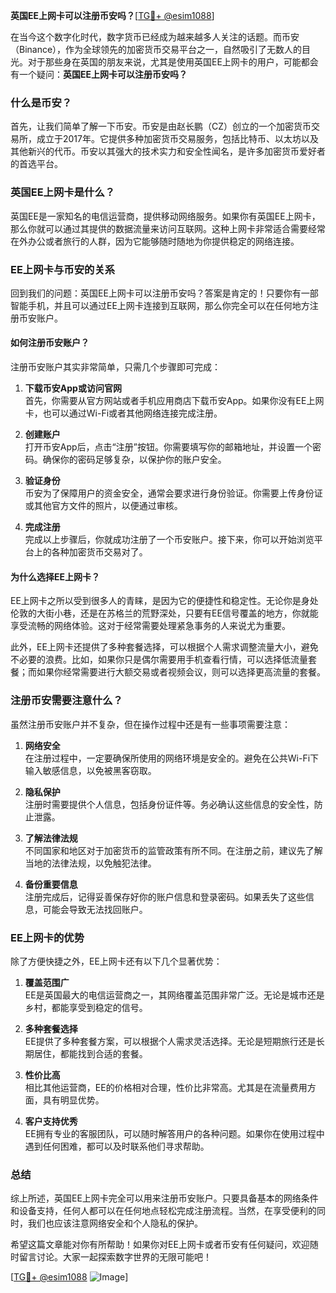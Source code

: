 **英国EE上网卡可以注册币安吗？**[[TG💪+ @esim1088](https://t.me/s/esim1088)]

在当今这个数字化时代，数字货币已经成为越来越多人关注的话题。而币安（Binance），作为全球领先的加密货币交易平台之一，自然吸引了无数人的目光。对于那些身在英国的朋友来说，尤其是使用英国EE上网卡的用户，可能都会有一个疑问：**英国EE上网卡可以注册币安吗？**

### **什么是币安？**
首先，让我们简单了解一下币安。币安是由赵长鹏（CZ）创立的一个加密货币交易所，成立于2017年。它提供多种加密货币交易服务，包括比特币、以太坊以及其他新兴的代币。币安以其强大的技术实力和安全性闻名，是许多加密货币爱好者的首选平台。

### **英国EE上网卡是什么？**
英国EE是一家知名的电信运营商，提供移动网络服务。如果你有英国EE上网卡，那么你就可以通过其提供的数据流量来访问互联网。这种上网卡非常适合需要经常在外办公或者旅行的人群，因为它能够随时随地为你提供稳定的网络连接。

### **EE上网卡与币安的关系**
回到我们的问题：英国EE上网卡可以注册币安吗？答案是肯定的！只要你有一部智能手机，并且可以通过EE上网卡连接到互联网，那么你完全可以在任何地方注册币安账户。

#### **如何注册币安账户？**
注册币安账户其实非常简单，只需几个步骤即可完成：

1. **下载币安App或访问官网**  
   首先，你需要从官方网站或者手机应用商店下载币安App。如果你没有EE上网卡，也可以通过Wi-Fi或者其他网络连接完成注册。

2. **创建账户**  
   打开币安App后，点击“注册”按钮。你需要填写你的邮箱地址，并设置一个密码。确保你的密码足够复杂，以保护你的账户安全。

3. **验证身份**  
   币安为了保障用户的资金安全，通常会要求进行身份验证。你需要上传身份证或其他官方文件的照片，以便通过审核。

4. **完成注册**  
   完成以上步骤后，你就成功注册了一个币安账户。接下来，你可以开始浏览平台上的各种加密货币交易对了。

#### **为什么选择EE上网卡？**
EE上网卡之所以受到很多人的青睐，是因为它的便捷性和稳定性。无论你是身处伦敦的大街小巷，还是在苏格兰的荒野深处，只要有EE信号覆盖的地方，你就能享受流畅的网络体验。这对于经常需要处理紧急事务的人来说尤为重要。

此外，EE上网卡还提供了多种套餐选择，可以根据个人需求调整流量大小，避免不必要的浪费。比如，如果你只是偶尔需要用手机查看行情，可以选择低流量套餐；而如果你经常需要进行大额交易或者视频会议，则可以选择更高流量的套餐。

### **注册币安需要注意什么？**
虽然注册币安账户并不复杂，但在操作过程中还是有一些事项需要注意：

1. **网络安全**  
   在注册过程中，一定要确保所使用的网络环境是安全的。避免在公共Wi-Fi下输入敏感信息，以免被黑客窃取。

2. **隐私保护**  
   注册时需要提供个人信息，包括身份证件等。务必确认这些信息的安全性，防止泄露。

3. **了解法律法规**  
   不同国家和地区对于加密货币的监管政策有所不同。在注册之前，建议先了解当地的法律法规，以免触犯法律。

4. **备份重要信息**  
   注册完成后，记得妥善保存好你的账户信息和登录密码。如果丢失了这些信息，可能会导致无法找回账户。

### **EE上网卡的优势**
除了方便快捷之外，EE上网卡还有以下几个显著优势：

1. **覆盖范围广**  
   EE是英国最大的电信运营商之一，其网络覆盖范围非常广泛。无论是城市还是乡村，都能享受到稳定的信号。

2. **多种套餐选择**  
   EE提供了多种套餐方案，可以根据个人需求灵活选择。无论是短期旅行还是长期居住，都能找到合适的套餐。

3. **性价比高**  
   相比其他运营商，EE的价格相对合理，性价比非常高。尤其是在流量费用方面，具有明显优势。

4. **客户支持优秀**  
   EE拥有专业的客服团队，可以随时解答用户的各种问题。如果你在使用过程中遇到任何困难，都可以及时联系他们寻求帮助。

### **总结**
综上所述，英国EE上网卡完全可以用来注册币安账户。只要具备基本的网络条件和设备支持，任何人都可以在任何地点轻松完成注册流程。当然，在享受便利的同时，我们也应该注意网络安全和个人隐私的保护。

希望这篇文章能对你有所帮助！如果你对EE上网卡或者币安有任何疑问，欢迎随时留言讨论。大家一起探索数字世界的无限可能吧！

[[TG💪+ @esim1088](https://t.me/s/esim1088) ![Image](https://i.postimg.cc/4NQfJmqS/Snipaste-2025-05-13-00-14-12.png)]